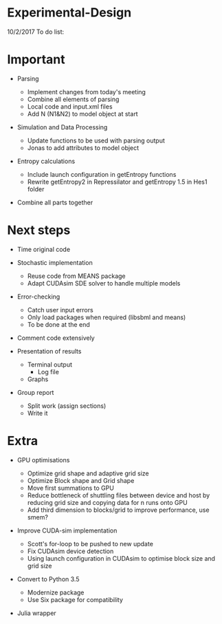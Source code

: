 # Experimental-Design

10/2/2017
To do list:

# Important
- Parsing
  - Implement changes from today's meeting
  - Combine all elements of parsing
  - Local code and input.xml files
  - Add N (N1&N2) to model object at start
  
- Simulation and Data Processing
  - Update functions to be used with parsing output
  - Jonas to add attributes to model object
  
- Entropy calculations
  - Include launch configuration in getEntropy functions
  - Rewrite getEntropy2 in Repressilator and getEntropy 1.5 in Hes1 folder

- Combine all parts together

# Next steps
- Time original code

- Stochastic implementation
  - Reuse code from MEANS package
  - Adapt CUDAsim SDE solver to handle multiple models

- Error-checking
  - Catch user input errors
  - Only load packages when required (libsbml and means)
  - To be done at the end
  
- Comment code extensively

- Presentation of results
  - Terminal output
    - Log file
  - Graphs

- Group report
  - Split work (assign sections)
  - Write it
  
# Extra
  
- GPU optimisations
  - Optimize grid shape and adaptive grid size
  - Optimize Block shape and Grid shape
  - Move first summations to GPU
  - Reduce bottleneck of shuttling files between device and host by reducing grid size and copying data for n runs onto GPU
  - Add third dimension to blocks/grid to improve performance, use smem?

- Improve CUDA-sim implementation
  - Scott's for-loop to be pushed to new update
  - Fix CUDAsim device detection
  - Using launch configuration in CUDAsim to optimise block size and grid size
  
- Convert to Python 3.5
  - Modernize package
  - Use Six package for compatibility

- Julia wrapper
